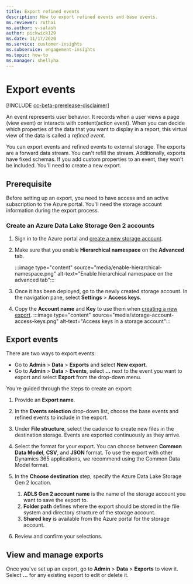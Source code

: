 ```yaml
---
title: Export refined events
description: How to export refined events and base events.
ms.reviewer: ruthai
ms.author: v-salash
author: pickwick129
ms.date: 11/17/2020
ms.service: customer-insights
ms.subservice: engagement-insights 
ms.topic: how-to
ms.manager: shellyha 
---
```


# Export events

[!INCLUDE [cc-beta-prerelease-disclaimer](includes/cc-beta-prerelease-disclaimer.md)]

An event represents user behavior. It records when a user views a page (view event) or interacts with content(action event). When you can decide which properties of the data that you want to display in a report, this virtual view of the data is called a *refined event*. 

You can export events and refined events to external storage. The exports are a forward data stream. You can't refill the stream. Additionally, exports have fixed schemas. If you add custom properties to an event, they won't be included. You'll need to create a new export.
## Prerequisite

Before setting up an export, you need to have access and an active subscription to the Azure portal. You'll need the storage account information during the export process. 

### Create an Azure Data Lake Storage Gen 2 accounts

1. Sign in to the Azure portal and [create a new storage account](https://docs.microsoft.com/azure/storage/common/storage-account-create). 

1. Make sure that you enable **Hierarchical namespace** on the **Advanced** tab. 

   :::image type="content" source="media/enable-hierarchical-namespace.png" alt-text="Enable hierarchical namespace on the advanced tab":::

1. Once it has been deployed, go to the newly created storage account. In the navigation pane, select **Settings** > **Access keys**. 

1. Copy the **Account name** and **Key** to use them when [creating a new export](#export-events).
   :::image type="content" source="media/storage-account-access-keys.png" alt-text="Access keys in a storage account":::

## Export events

There are two ways to export events: 
- Go to **Admin** > **Data** > **Exports** and select **New export**.
- Go to **Admin** > **Data** > **Events**, select **...** next to the event you want to export and select **Export** from the drop-down menu. 

You're guided through the steps to create an export:

1. Provide an **Export name**.

1. In the **Events selection** drop-down list, choose the base events and refined events to include in the export. 

1. Under **File structure**, select the cadence to create new files in the destination storage. Events are exported continuously as they arrive.

1. Select the format for your export. You can choose between **Common Data Model**, **CSV**, and **JSON** format. To use the export with other Dynamics 365 applications, we recommend using the Common Data Model format.

1. In the **Choose destination** step, specify the Azure Data Lake Storage Gen 2 location.
    1. **ADLS Gen 2 account name** is the name of the storage account you want to save the export to. 
    1. **Folder path** defines where the export should be stored in the file system and directory structure of the storage account.
    1. **Shared key** is available from the Azure portal for the storage account.

1. Review and confirm your selections.

## View and manage exports

Once you've set up an export, go to **Admin** > **Data** > **Exports** to view it. Select **...** for any existing export to edit or delete it.

